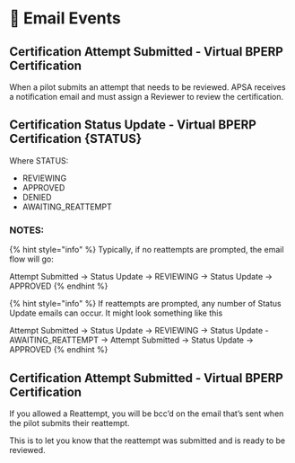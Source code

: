 # 📧 Email Events

## Certification Attempt Submitted - Virtual BPERP Certification <a href="#certification-attempt-submitted-virtual-bperp-certification" id="certification-attempt-submitted-virtual-bperp-certification"></a>

When a pilot submits an attempt that needs to be reviewed. APSA receives a notification email and must assign a Reviewer to review the certification.

## Certification Status Update - Virtual BPERP Certification {STATUS} <a href="#certification-status-update-virtual-bperp-certification-status" id="certification-status-update-virtual-bperp-certification-status"></a>

Where STATUS:

* REVIEWING
* APPROVED
* DENIED
* AWAITING\_REATTEMPT

### NOTES:

{% hint style="info" %}
Typically, if no reattempts are prompted, the email flow will go:

Attempt Submitted -> Status Update -> REVIEWING -> Status Update -> APPROVED
{% endhint %}

{% hint style="info" %}
If reattempts are prompted, any number of Status Update emails can occur. It might look something like this

Attempt Submitted -> Status Update -> REVIEWING -> Status Update - AWAITING\_REATTEMPT -> Attempt Submitted -> Status Update -> APPROVED
{% endhint %}

## Certification Attempt Submitted - Virtual BPERP Certification <a href="#certification-attempt-submitted-virtual-bperp-certification.1" id="certification-attempt-submitted-virtual-bperp-certification.1"></a>

If you allowed a Reattempt, you will be bcc’d on the email that’s sent when the pilot submits their reattempt.

This is to let you know that the reattempt was submitted and is ready to be reviewed.
